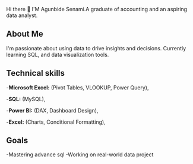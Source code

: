   Hi there 👋 I'M Agunbide Senami.A graduate of accounting and an aspiring data analyst.
  

 ## About Me
 I'm passionate about using data to drive insights and decisions. Currently learning SQL, and data visualization tools.
 

 ## Technical skills
 -**Microsoft Excel:** (Pivot Tables, VLOOKUP, Power Query),
 
 -**SQL:** (MySQL),
 
 -**Power BI:** (DAX, Dashboard Design),
 
 -**Excel:** (Charts, Conditional Formatting),

## Goals
-Mastering advance sql
-Working on real-world data project




 
 

<!--
**Senami-O/Senami-O** is a ✨ _special_ ✨ repository because its `README.md` (this file) appears on your GitHub profile.

Here are some ideas to get you started:      

- 🔭 I’m currently working on ...
- 🌱 I’m currently learning ...
- 👯 I’m looking to collaborate on ...
- 🤔 I’m looking for help with ...
- 💬 Ask me about ...
- 📫 How to reach me: ...
- 😄 Pronouns: ...
- ⚡ Fun fact: ...
-->
